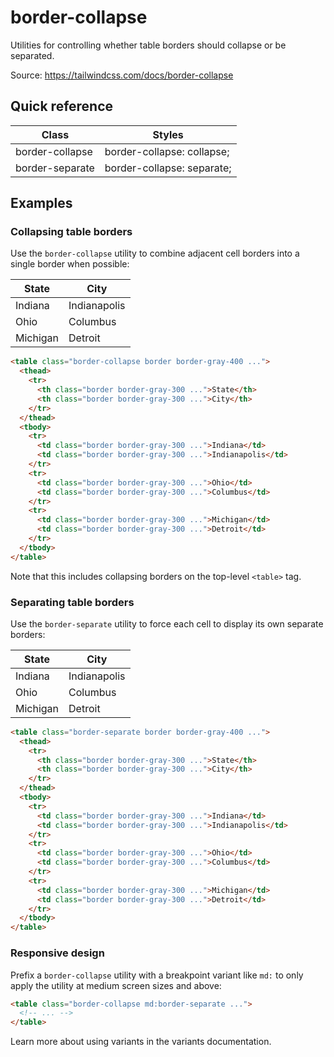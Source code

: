 # border-collapse

Utilities for controlling whether table borders should collapse or be separated.

Source: https://tailwindcss.com/docs/border-collapse

## Quick reference

| Class           | Styles                     |
| --------------- | -------------------------- |
| border-collapse | border-collapse: collapse; |
| border-separate | border-collapse: separate; |

## Examples

### Collapsing table borders

Use the `border-collapse` utility to combine adjacent cell borders into a single border when possible:

| State    | City         |
| -------- | ------------ |
| Indiana  | Indianapolis |
| Ohio     | Columbus     |
| Michigan | Detroit      |

```html
<table class="border-collapse border border-gray-400 ...">
  <thead>
    <tr>
      <th class="border border-gray-300 ...">State</th>
      <th class="border border-gray-300 ...">City</th>
    </tr>
  </thead>
  <tbody>
    <tr>
      <td class="border border-gray-300 ...">Indiana</td>
      <td class="border border-gray-300 ...">Indianapolis</td>
    </tr>
    <tr>
      <td class="border border-gray-300 ...">Ohio</td>
      <td class="border border-gray-300 ...">Columbus</td>
    </tr>
    <tr>
      <td class="border border-gray-300 ...">Michigan</td>
      <td class="border border-gray-300 ...">Detroit</td>
    </tr>
  </tbody>
</table>
```

Note that this includes collapsing borders on the top-level `<table>` tag.

### Separating table borders

Use the `border-separate` utility to force each cell to display its own separate borders:

| State    | City         |
| -------- | ------------ |
| Indiana  | Indianapolis |
| Ohio     | Columbus     |
| Michigan | Detroit      |

```html
<table class="border-separate border border-gray-400 ...">
  <thead>
    <tr>
      <th class="border border-gray-300 ...">State</th>
      <th class="border border-gray-300 ...">City</th>
    </tr>
  </thead>
  <tbody>
    <tr>
      <td class="border border-gray-300 ...">Indiana</td>
      <td class="border border-gray-300 ...">Indianapolis</td>
    </tr>
    <tr>
      <td class="border border-gray-300 ...">Ohio</td>
      <td class="border border-gray-300 ...">Columbus</td>
    </tr>
    <tr>
      <td class="border border-gray-300 ...">Michigan</td>
      <td class="border border-gray-300 ...">Detroit</td>
    </tr>
  </tbody>
</table>
```

### Responsive design

Prefix a `border-collapse` utility with a breakpoint variant like `md:` to only apply the utility at medium screen sizes and above:

```html
<table class="border-collapse md:border-separate ...">
  <!-- ... -->
</table>
```

Learn more about using variants in the variants documentation.
